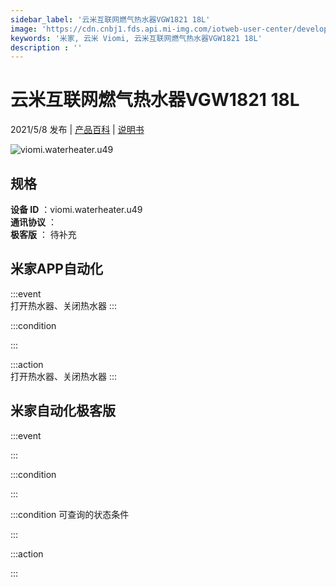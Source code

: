 ```yaml
---
sidebar_label: '云米互联网燃气热水器VGW1821 18L'
image: 'https://cdn.cnbj1.fds.api.mi-img.com/iotweb-user-center/developer_1679047902809ye3YzJyf.png?GalaxyAccessKeyId=AKVGLQWBOVIRQ3XLEW&Expires=9223372036854775807&Signature=Hi5+jSdfrhBNKy1wiFhARc2yntY='
keywords: '米家, 云米 Viomi, 云米互联网燃气热水器VGW1821 18L'
description : ''
---
```

# 云米互联网燃气热水器VGW1821 18L

2021/5/8 发布 | [产品百科](https://home.mi.com/webapp/content/baike/product/index.html?model=viomi.waterheater.u49/) | [说明书](https://home.mi.com/views/introduction.html?model=viomi.waterheater.u49&region=cn)

![viomi.waterheater.u49](https://cdn.cnbj1.fds.api.mi-img.com/iotweb-user-center/developer_1679047902809ye3YzJyf.png?GalaxyAccessKeyId=AKVGLQWBOVIRQ3XLEW&Expires=9223372036854775807&Signature=Hi5+jSdfrhBNKy1wiFhARc2yntY=)

## 规格  
> 
**设备 ID** ：viomi.waterheater.u49  
**通讯协议** ：  
**极客版**  ： 待补充 


## 米家APP自动化  

:::event  
打开热水器、关闭热水器
:::

:::condition  

:::

:::action   
打开热水器、关闭热水器
:::

## 米家自动化极客版  

:::event  

:::

:::condition  

:::

:::condition 可查询的状态条件  

:::

:::action  

:::

        
